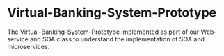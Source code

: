 # Virtual-Banking-System-Prototype
The Virtual-Banking-System-Prototype implemented as part of our Web-service and SOA class to understand the implementation of SOA and microservices.
